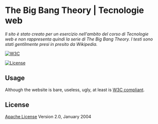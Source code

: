 # The Big Bang Theory | Tecnologie web
*Il sito è stato creato per un esercizio nell'ambito del corso di Tecnologie web e non rappresenta quindi la serie di The Big Bang Theory. I testi sono stati gentilmente presi in presito da Wikipedia.*

[![W3C](http://www.w3.org/Icons/valid-xhtml10)](https://validator.w3.org/check?uri=https%3A%2F%2Ffiup.github.io%2Ftbbt%2F&charset=%28detect+automatically%29&doctype=XHTML+1.0+Strict&group=0)

[![License](https://img.shields.io/badge/license-Apache%202.0-blue.svg)](https://www.apache.org/licenses/LICENSE-2.0)

## Usage
Although the website is bare, useless, ugly, at least is [W3C compliant](https://validator.w3.org/check?uri=https%3A%2F%2Ffiup.github.io%2Ftbbt%2F&charset=%28detect+automatically%29&doctype=XHTML+1.0+Strict&group=0).


## License
[Apache License](http://www.apache.org/licenses/LICENSE-2.0) Version 2.0, January 2004
